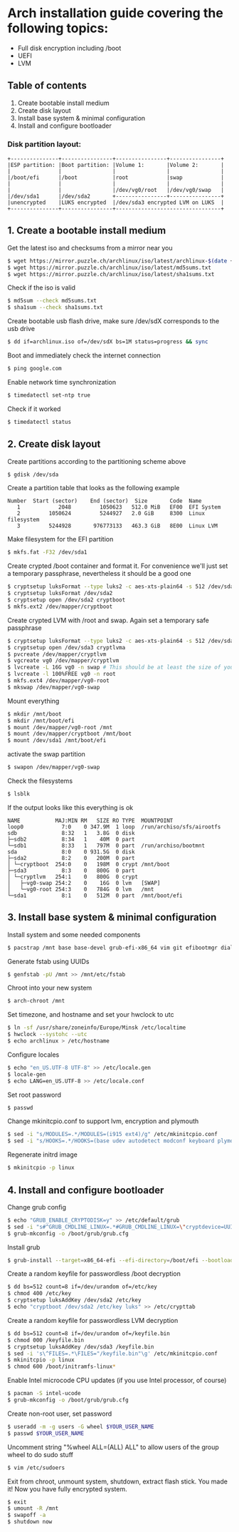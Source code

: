 # Arch installation guide covering the following topics: 
* Full disk encryption including /boot
* UEFI
* LVM

## Table of contents
1. Create bootable install medium
2. Create disk layout
3. Install base system & minimal configuration
4. Install and configure bootloader

### Disk partition layout:
```
+---------------+----------------+----------------+----------------+
|ESP partition: |Boot partition: |Volume 1:       |Volume 2:       |
|               |                |                |                |
|/boot/efi      |/boot           |root            |swap            |
|               |                |                |                |
|               |                |/dev/vg0/root   |/dev/vg0/swap   |
|/dev/sda1      |/dev/sda2       +----------------+----------------+
|unencrypted    |LUKS encrypted  |/dev/sda3 encrypted LVM on LUKS  |
+---------------+----------------+---------------------------------+
```
## 1. Create a bootable install medium

Get the latest iso and checksums from a mirror near you
```bash
$ wget https://mirror.puzzle.ch/archlinux/iso/latest/archlinux-$(date +%Y.%m.%d)-x86_64.iso archlinux.iso
$ wget https://mirror.puzzle.ch/archlinux/iso/latest/md5sums.txt
$ wget https://mirror.puzzle.ch/archlinux/iso/latest/sha1sums.txt
```
Check if the iso is valid
```bash
$ md5sum --check md5sums.txt
$ sha1sum --check sha1sums.txt
```
Create bootable usb flash drive, make sure /dev/sdX corresponds to the usb drive
```bash
$ dd if=archlinux.iso of=/dev/sdX bs=1M status=progress && sync
```
Boot and immediately check the internet connection
```bash
$ ping google.com
```
Enable network time synchronization
```bash
$ timedatectl set-ntp true
```
Check if it worked
```bash
$ timedatectl status
```

## 2. Create disk layout
Create partitions according to the partitioning scheme above
```bash
$ gdisk /dev/sda
```
Create a partition table that looks as the following example
```
Number  Start (sector)    End (sector)  Size       Code  Name
   1            2048         1050623   512.0 MiB   EF00  EFI System
   2         1050624         5244927   2.0 GiB     8300  Linux filesystem
   3         5244928       976773133   463.3 GiB   8E00  Linux LVM
```
Make filesystem for the EFI partition
```bash
$ mkfs.fat -F32 /dev/sda1
```
Create crypted /boot container and format it. For convenience we'll just set a temporary passphrase, nevertheless it should be a good one
```bash
$ cryptsetup luksFormat --type luks2 -c aes-xts-plain64 -s 512 /dev/sda2
$ cryptsetup luksFormat /dev/sda2
$ cryptsetup open /dev/sda2 cryptboot
$ mkfs.ext2 /dev/mapper/cryptboot
```
Create crypted LVM with /root and swap. Again set a temporary safe passphrase
```bash
$ cryptsetup luksFormat --type luks2 -c aes-xts-plain64 -s 512 /dev/sda3
$ cryptsetup open /dev/sda3 cryptlvma
$ pvcreate /dev/mapper/cryptlvm
$ vgcreate vg0 /dev/mapper/cryptlvm
$ lvcreate -L 16G vg0 -n swap # This should be at least the size of your RAM if you want hybernation to work
$ lvcreate -l 100%FREE vg0 -n root
$ mkfs.ext4 /dev/mapper/vg0-root
$ mkswap /dev/mapper/vg0-swap
```
Mount everything
```bash
$ mkdir /mnt/boot
$ mkdir /mnt/boot/efi
$ mount /dev/mapper/vg0-root /mnt
$ mount /dev/mapper/cryptboot /mnt/boot
$ mount /dev/sda1 /mnt/boot/efi
```
activate the swap partition
```bash
$ swapon /dev/mapper/vg0-swap
```
Check the filesystems
```bash
$ lsblk
```
If the output looks like this everything is ok
```
NAME           MAJ:MIN RM   SIZE RO TYPE  MOUNTPOINT
loop0            7:0    0 347.9M  1 loop  /run/archiso/sfs/airootfs
sdb              8:32   1   3.8G  0 disk  
├─sdb2           8:34   1    40M  0 part  
└─sdb1           8:33   1   797M  0 part  /run/archiso/bootmnt
sda              8:0    0 931.5G  0 disk  
├─sda2           8:2    0   200M  0 part  
│ └─cryptboot  254:0    0   198M  0 crypt /mnt/boot
├─sda3           8:3    0   800G  0 part  
│ └─cryptlvm   254:1    0   800G  0 crypt 
│   ├─vg0-swap 254:2    0    16G  0 lvm   [SWAP]
│   └─vg0-root 254:3    0   784G  0 lvm   /mnt
└─sda1           8:1    0   512M  0 part  /mnt/boot/efi
```
## 3. Install base system & minimal configuration

Install system and some needed components
```bash
$ pacstrap /mnt base base-devel grub-efi-x86_64 vim git efibootmgr dialog wpa_supplicant plymouth
``` 
Generate fstab using UUIDs
```bash
$ genfstab -pU /mnt >> /mnt/etc/fstab
```
Chroot into your new system
```bash
$ arch-chroot /mnt
```
Set timezone, and hostname and set your hwclock to utc
```bash
$ ln -sf /usr/share/zoneinfo/Europe/Minsk /etc/localtime
$ hwclock --systohc --utc
$ echo archlinux > /etc/hostname
```
Configure locales
```bash
$ echo "en_US.UTF-8 UTF-8" >> /etc/locale.gen
$ locale-gen
$ echo LANG=en_US.UTF-8 >> /etc/locale.conf
```
Set root password
```bash
$ passwd
```
Change mkinitcpio.conf to support lvm, encryption and plymouth
```bash
$ sed -i "s/MODULES=.*/MODULES=(i915 ext4)/g" /etc/mkinitcpio.conf
$ sed -i "s/HOOKS=.*/HOOKS=(base udev autodetect modconf keyboard plymouth block keymap plymouth-encrypt lvm2 resume filesystems keyboard fsck shutdown)/g" /etc/mkinitcpio.conf
```
Regenerate initrd image
```bash
$ mkinitcpio -p linux
```

## 4. Install and configure bootloader
Change grub config
```bash
$ echo "GRUB_ENABLE_CRYPTODISK=y" >> /etc/default/grub
$ sed -i "s#^GRUB_CMDLINE_LINUX=.*#GRUB_CMDLINE_LINUX=\"cryptdevice=UUID=$(blkid /dev/sda3 -s UUID -o value):lvm $ resume=/dev/mapper/vg0-swap quiet splash\"#g" /etc/default/grub
$ grub-mkconfig -o /boot/grub/grub.cfg
```
Install grub
```bash
$ grub-install --target=x86_64-efi --efi-directory=/boot/efi --bootloader-id=ArchLinux
```
Create a random keyfile for passwordless /boot decryption
```bash
$ dd bs=512 count=8 if=/dev/urandom of=/etc/key
$ chmod 400 /etc/key
$ cryptsetup luksAddKey /dev/sda2 /etc/key
$ echo "cryptboot /dev/sda2 /etc/key luks" >> /etc/crypttab
```
Create a random keyfile for passwordless LVM decryption
```bash
$ dd bs=512 count=8 if=/dev/urandom of=/keyfile.bin
$ chmod 000 /keyfile.bin
$ cryptsetup luksAddKey /dev/sda3 /keyfile.bin
$ sed -i 's\^FILES=.*\FILES="/keyfile.bin"\g' /etc/mkinitcpio.conf
$ mkinitcpio -p linux
$ chmod 600 /boot/initramfs-linux*
```
Enable Intel microcode CPU updates (if you use Intel processor, of course)
```bash
$ pacman -S intel-ucode
$ grub-mkconfig -o /boot/grub/grub.cfg
```
Create non-root user, set password
```bash
$ useradd -m -g users -G wheel $YOUR_USER_NAME
$ passwd $YOUR_USER_NAME
```
Uncomment string "%wheel ALL=(ALL) ALL" to allow users of the group wheel to do sudo stuff
```bash
$ vim /etc/sudoers
```
Exit from chroot, unmount system, shutdown, extract flash stick. You made it! Now you have fully encrypted system.
```bash
$ exit
$ umount -R /mnt
$ swapoff -a
$ shutdown now
```
